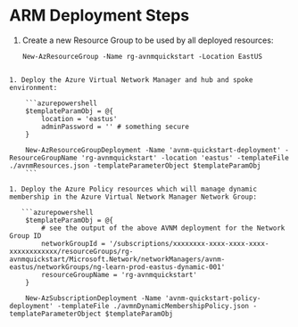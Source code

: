 # ARM Deployment Steps

1. Create a new Resource Group to be used by all deployed resources:

    ```azurepowershell
    New-AzResourceGroup -Name rg-avnmquickstart -Location EastUS
```

1. Deploy the Azure Virtual Network Manager and hub and spoke environment:

    ```azurepowershell
    $templateParamObj = @{
        location = 'eastus'
        adminPassword = '' # something secure
    }

    New-AzResourceGroupDeployment -Name 'avnm-quickstart-deployment' -ResourceGroupName 'rg-avnmquickstart' -location 'eastus' -templateFile ./avnmResources.json -templateParameterObject $templateParamObj
    ```

1. Deploy the Azure Policy resources which will manage dynamic membership in the Azure Virtual Network Manager Network Group:

   ```azurepowershell
    $templateParamObj = @{
        # see the output of the above AVNM deployment for the Network Group ID
        networkGroupId = '/subscriptions/xxxxxxxx-xxxx-xxxx-xxxx-xxxxxxxxxxxx/resourceGroups/rg-avnmquickstart/Microsoft.Network/networkManagers/avnm-eastus/networkGroups/ng-learn-prod-eastus-dynamic-001'
        resourceGroupName = 'rg-avnmquickstart'
    }

    New-AzSubscriptionDeployment -Name 'avnm-quickstart-policy-deployment' -templateFile ./avmnDynamicMembershipPolicy.json -templateParameterObject $templateParamObj
```

